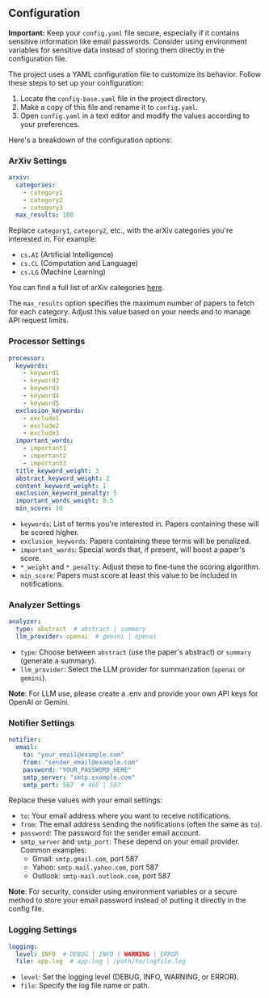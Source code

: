 ## Configuration

**Important:** Keep your `config.yaml` file secure, especially if it contains sensitive information like email passwords. Consider using environment variables for sensitive data instead of storing them directly in the configuration file.

The project uses a YAML configuration file to customize its behavior. Follow these steps to set up your configuration:

1. Locate the `config-base.yaml` file in the project directory.
2. Make a copy of this file and rename it to `config.yaml`.
3. Open `config.yaml` in a text editor and modify the values according to your preferences.

Here's a breakdown of the configuration options:

### ArXiv Settings

   ```yaml
   arxiv:
     categories:
       - category1
       - category2
       - category3
     max_results: 100
   ```

Replace `category1`, `category2`, etc., with the arXiv categories you're interested in. For example:
- `cs.AI` (Artificial Intelligence)
- `cs.CL` (Computation and Language)
- `cs.LG` (Machine Learning)

You can find a full list of arXiv categories [here](https://arxiv.org/category_taxonomy).

The `max_results` option specifies the maximum number of papers to fetch for each category. Adjust this value based on your needs and to manage API request limits.

### Processor Settings

   ```yaml
   processor:
     keywords:
       - keyword1
       - keyword2
       - keyword3
       - keyword4
       - keyword5
     exclusion_keywords:
       - exclude1
       - exclude2
       - exclude3
     important_words:
       - important1
       - important2
       - important3
     title_keyword_weight: 3
     abstract_keyword_weight: 2
     content_keyword_weight: 1
     exclusion_keyword_penalty: 5
     important_words_weight: 0.5
     min_score: 10
   ```

- `keywords`: List of terms you're interested in. Papers containing these will be scored higher.
- `exclusion_keywords`: Papers containing these terms will be penalized.
- `important_words`: Special words that, if present, will boost a paper's score.
- `*_weight` and `*_penalty`: Adjust these to fine-tune the scoring algorithm.
- `min_score`: Papers must score at least this value to be included in notifications.

### Analyzer Settings

   ```yaml
   analyzer:
     type: abstract  # abstract | summary
     llm_provider: openai  # gemini | openai
   ```

- `type`: Choose between `abstract` (use the paper's abstract) or `summary` (generate a summary).
- `llm_provider`: Select the LLM provider for summarization (`openai` or `gemini`).

**Note**: For LLM use, please create a .env and provide your own API keys for OpenAI or Gemini.

### Notifier Settings

   ```yaml
   notifier:
     email:
       to: "your_email@example.com"
       from: "sender_email@example.com"
       password: "YOUR_PASSWORD_HERE"
       smtp_server: "smtp.example.com"
       smtp_port: 587  # 465 | 587
   ```

Replace these values with your email settings:
- `to`: Your email address where you want to receive notifications.
- `from`: The email address sending the notifications (often the same as `to`).
- `password`: The password for the sender email account.
- `smtp_server` and `smtp_port`: These depend on your email provider. Common examples:
  - Gmail: `smtp.gmail.com`, port 587
  - Yahoo: `smtp.mail.yahoo.com`, port 587
  - Outlook: `smtp-mail.outlook.com`, port 587

**Note**: For security, consider using environment variables or a secure method to store your email password instead of putting it directly in the config file.

### Logging Settings

   ```yaml
   logging:
     level: INFO  # DEBUG | INFO | WARNING | ERROR
     file: app.log  # app.log | /path/to/logfile.log
   ```

- `level`: Set the logging level (DEBUG, INFO, WARNING, or ERROR).
- `file`: Specify the log file name or path.